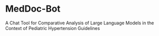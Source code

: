 # MedDoc-Bot
A Chat Tool for Comparative Analysis of Large Language Models in the Context of Pediatric Hypertension Guidelines
